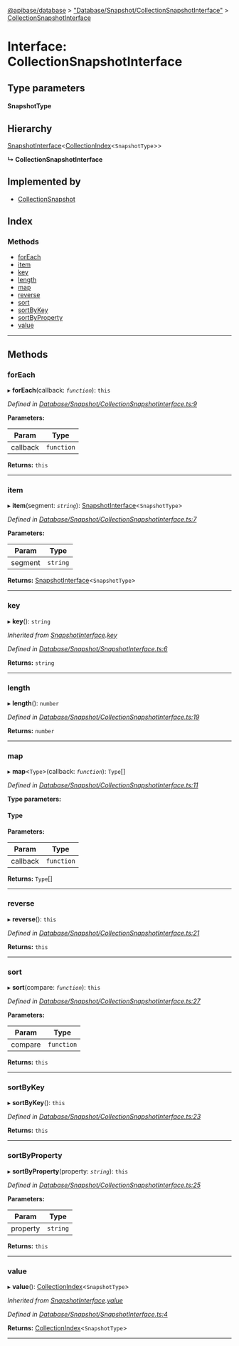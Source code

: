[@apibase/database](../README.md) > ["Database/Snapshot/CollectionSnapshotInterface"](../modules/_database_snapshot_collectionsnapshotinterface_.md) > [CollectionSnapshotInterface](../interfaces/_database_snapshot_collectionsnapshotinterface_.collectionsnapshotinterface.md)

# Interface: CollectionSnapshotInterface

## Type parameters
#### SnapshotType 
## Hierarchy

 [SnapshotInterface](_database_snapshot_snapshotinterface_.snapshotinterface.md)<[CollectionIndex](_database_reference_collectionreferenceinterface_.collectionindex.md)<`SnapshotType`>>

**↳ CollectionSnapshotInterface**

## Implemented by

* [CollectionSnapshot](../classes/_database_snapshot_collectionsnapshot_.collectionsnapshot.md)

## Index

### Methods

* [forEach](_database_snapshot_collectionsnapshotinterface_.collectionsnapshotinterface.md#foreach)
* [item](_database_snapshot_collectionsnapshotinterface_.collectionsnapshotinterface.md#item)
* [key](_database_snapshot_collectionsnapshotinterface_.collectionsnapshotinterface.md#key)
* [length](_database_snapshot_collectionsnapshotinterface_.collectionsnapshotinterface.md#length)
* [map](_database_snapshot_collectionsnapshotinterface_.collectionsnapshotinterface.md#map)
* [reverse](_database_snapshot_collectionsnapshotinterface_.collectionsnapshotinterface.md#reverse)
* [sort](_database_snapshot_collectionsnapshotinterface_.collectionsnapshotinterface.md#sort)
* [sortByKey](_database_snapshot_collectionsnapshotinterface_.collectionsnapshotinterface.md#sortbykey)
* [sortByProperty](_database_snapshot_collectionsnapshotinterface_.collectionsnapshotinterface.md#sortbyproperty)
* [value](_database_snapshot_collectionsnapshotinterface_.collectionsnapshotinterface.md#value)

---

## Methods

<a id="foreach"></a>

###  forEach

▸ **forEach**(callback: *`function`*): `this`

*Defined in [Database/Snapshot/CollectionSnapshotInterface.ts:9](https://github.com/chapterjason/APIBase/blob/54f0c33/packages/database/src/Database/Snapshot/CollectionSnapshotInterface.ts#L9)*

**Parameters:**

| Param | Type |
| ------ | ------ |
| callback | `function` |

**Returns:** `this`

___
<a id="item"></a>

###  item

▸ **item**(segment: *`string`*): [SnapshotInterface](_database_snapshot_snapshotinterface_.snapshotinterface.md)<`SnapshotType`>

*Defined in [Database/Snapshot/CollectionSnapshotInterface.ts:7](https://github.com/chapterjason/APIBase/blob/54f0c33/packages/database/src/Database/Snapshot/CollectionSnapshotInterface.ts#L7)*

**Parameters:**

| Param | Type |
| ------ | ------ |
| segment | `string` |

**Returns:** [SnapshotInterface](_database_snapshot_snapshotinterface_.snapshotinterface.md)<`SnapshotType`>

___
<a id="key"></a>

###  key

▸ **key**(): `string`

*Inherited from [SnapshotInterface](_database_snapshot_snapshotinterface_.snapshotinterface.md).[key](_database_snapshot_snapshotinterface_.snapshotinterface.md#key)*

*Defined in [Database/Snapshot/SnapshotInterface.ts:6](https://github.com/chapterjason/APIBase/blob/54f0c33/packages/database/src/Database/Snapshot/SnapshotInterface.ts#L6)*

**Returns:** `string`

___
<a id="length"></a>

###  length

▸ **length**(): `number`

*Defined in [Database/Snapshot/CollectionSnapshotInterface.ts:19](https://github.com/chapterjason/APIBase/blob/54f0c33/packages/database/src/Database/Snapshot/CollectionSnapshotInterface.ts#L19)*

**Returns:** `number`

___
<a id="map"></a>

###  map

▸ **map**<`Type`>(callback: *`function`*): `Type`[]

*Defined in [Database/Snapshot/CollectionSnapshotInterface.ts:11](https://github.com/chapterjason/APIBase/blob/54f0c33/packages/database/src/Database/Snapshot/CollectionSnapshotInterface.ts#L11)*

**Type parameters:**

#### Type 
**Parameters:**

| Param | Type |
| ------ | ------ |
| callback | `function` |

**Returns:** `Type`[]

___
<a id="reverse"></a>

###  reverse

▸ **reverse**(): `this`

*Defined in [Database/Snapshot/CollectionSnapshotInterface.ts:21](https://github.com/chapterjason/APIBase/blob/54f0c33/packages/database/src/Database/Snapshot/CollectionSnapshotInterface.ts#L21)*

**Returns:** `this`

___
<a id="sort"></a>

###  sort

▸ **sort**(compare: *`function`*): `this`

*Defined in [Database/Snapshot/CollectionSnapshotInterface.ts:27](https://github.com/chapterjason/APIBase/blob/54f0c33/packages/database/src/Database/Snapshot/CollectionSnapshotInterface.ts#L27)*

**Parameters:**

| Param | Type |
| ------ | ------ |
| compare | `function` |

**Returns:** `this`

___
<a id="sortbykey"></a>

###  sortByKey

▸ **sortByKey**(): `this`

*Defined in [Database/Snapshot/CollectionSnapshotInterface.ts:23](https://github.com/chapterjason/APIBase/blob/54f0c33/packages/database/src/Database/Snapshot/CollectionSnapshotInterface.ts#L23)*

**Returns:** `this`

___
<a id="sortbyproperty"></a>

###  sortByProperty

▸ **sortByProperty**(property: *`string`*): `this`

*Defined in [Database/Snapshot/CollectionSnapshotInterface.ts:25](https://github.com/chapterjason/APIBase/blob/54f0c33/packages/database/src/Database/Snapshot/CollectionSnapshotInterface.ts#L25)*

**Parameters:**

| Param | Type |
| ------ | ------ |
| property | `string` |

**Returns:** `this`

___
<a id="value"></a>

###  value

▸ **value**(): [CollectionIndex](_database_reference_collectionreferenceinterface_.collectionindex.md)<`SnapshotType`>

*Inherited from [SnapshotInterface](_database_snapshot_snapshotinterface_.snapshotinterface.md).[value](_database_snapshot_snapshotinterface_.snapshotinterface.md#value)*

*Defined in [Database/Snapshot/SnapshotInterface.ts:4](https://github.com/chapterjason/APIBase/blob/54f0c33/packages/database/src/Database/Snapshot/SnapshotInterface.ts#L4)*

**Returns:** [CollectionIndex](_database_reference_collectionreferenceinterface_.collectionindex.md)<`SnapshotType`>

___

